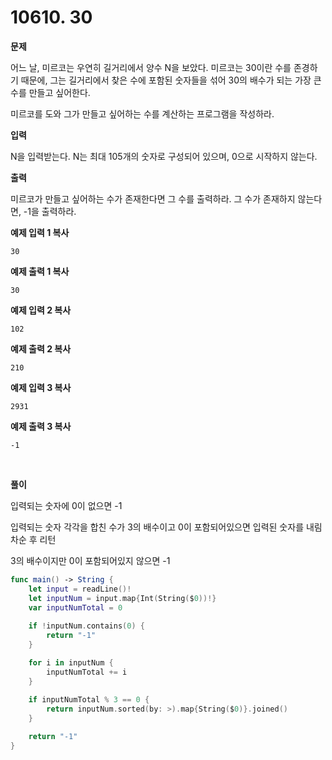 # 10610. 30

**문제**

어느 날, 미르코는 우연히 길거리에서 양수 N을 보았다. 미르코는 30이란 수를 존경하기 때문에, 그는 길거리에서 찾은 수에 포함된 숫자들을 섞어 30의 배수가 되는 가장 큰 수를 만들고 싶어한다.

미르코를 도와 그가 만들고 싶어하는 수를 계산하는 프로그램을 작성하라.

**입력**

N을 입력받는다. N는 최대 105개의 숫자로 구성되어 있으며, 0으로 시작하지 않는다.

**출력**

미르코가 만들고 싶어하는 수가 존재한다면 그 수를 출력하라. 그 수가 존재하지 않는다면, -1을 출력하라.

**예제 입력 1 복사**

```
30
```

**예제 출력 1 복사**

```
30
```

**예제 입력 2 복사**

```
102
```

**예제 출력 2 복사**

```
210
```

**예제 입력 3 복사**

```
2931
```

**예제 출력 3 복사**

```
-1
```

<br>

**풀이**

입력되는 숫자에 0이 없으면 -1

입력되는 숫자 각각을 합친 수가 3의 배수이고 0이 포함되어있으면 입력된 숫자를 내림차순 후 리턴

3의 배수이지만 0이 포함되어있지 않으면 -1

```swift
func main() -> String {
    let input = readLine()!
    let inputNum = input.map{Int(String($0))!}
    var inputNumTotal = 0
    
    if !inputNum.contains(0) {
        return "-1"
    }

    for i in inputNum {
        inputNumTotal += i
    }
    
    if inputNumTotal % 3 == 0 {
        return inputNum.sorted(by: >).map{String($0)}.joined()
    }

    return "-1"
}
```

